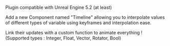 Plugin compatible with Unreal Engine 5.2 (at least)

Add a new Component named "Timeline" allowing you to interpolate values of different
types of variable using keyframes and interpolation ease.

Link their updates with a custom function to animate everything !
(Supported types : Integer, Float, Vector, Rotator, Bool)
